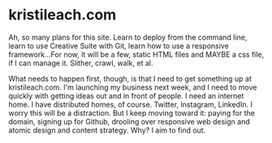 # kristileach.com
Ah, so many plans for this site. Learn to deploy from the command line, learn to use Creative Suite with Git, learn how to use a responsive framework...For now, it will be a few, static HTML files and MAYBE a css file, if I can manage it. Slither, crawl, walk, et al.

What needs to happen first, though, is that I need to get something up at kristileach.com. I'm launching my business next week, and I need to move quickly with getting ideas out and in front of people. I need an internet home. I have distributed homes, of course. Twitter, Instagram, LinkedIn. I worry this will be a distraction. But I keep moving toward it: paying for the domain, signing up for Github, drooling over responsive web design and atomic design and content strategy. Why? I aim to find out.

